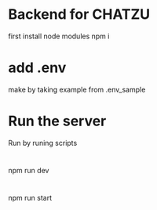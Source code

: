 # Backend for CHATZU
first install node modules 
npm i

# add .env 
make by taking example from .env_sample

# Run the server
Run by runing scripts 
#
npm run dev
#
npm run start

